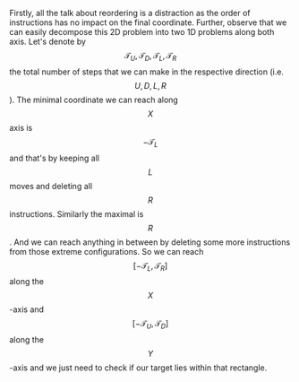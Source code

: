 Firstly, all the talk about reordering is a distraction as the order of instructions has no impact on the final coordinate.  Further, observe that we can easily decompose this 2D problem into two 1D problems along both axis.  Let's denote by $$\mathcal{T}_U, \mathcal{T}_D, \mathcal{T}_L, \mathcal{T}_R$$ the total number of steps that we can make in the respective direction (i.e. $$U, D, L, R$$).  The minimal coordinate we can reach along $$X$$ axis is $$-\mathcal{T}_L$$ and that's by keeping all $$L$$ moves and deleting all $$R$$ instructions.  Similarly the maximal is $$R$$.  And we can reach anything in between by deleting some more instructions from those extreme configurations.  So we can reach $$[-\mathcal{T}_L, \mathcal{T}_R]$$ along the $$X$$-axis and $$[-\mathcal{T}_U, \mathcal{T}_D]$$ along the $$Y$$-axis and we just need to check if our target lies within that rectangle.
